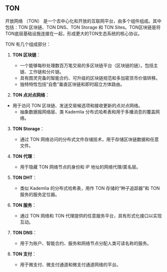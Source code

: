 ## TON



开放网络 （TON） 是一个去中心化和开放的互联网平台，由多个组件组成。其中包括：TON 区块链、TON DNS、TON Storage 和 TON Sites。TON区块链是将TON底层基础设施连接在一起，形成更大的TON生态系统的核心协议。



TON 有几个组成部分：

1. **TON 区块链**：
   * 一个能够每秒处理数百万笔交易的多区块链平台（区块链的链）。包括主链、工作链和分片链。
   * 具有图灵完备的智能合约、可升级的区块链规范和多加密货币价值转移。
   * 独特特性包括“自愈”垂直区块链和即时超立方体路由。
   
2. **TON 点对点网络**：
* 用于访问 TON 区块链、发送交易候选项和接收更新的点对点网络。
   * 抽象数据报网络层、类 Kademlia 分布式哈希表和用于多播消息的覆盖网络。

3. **TON Storage**：
   * 通过 TON 网络访问的分布式文件存储技术，用于存储区块链数据和任意文件。
   
4. **TON 代理**：
   * 用于隐藏 TON 网络节点的身份和 IP 地址的网络代理/匿名层。
   
5. **TON DHT**：

   * 类似 Kademlia 的分布式哈希表，用作 TON 存储的“种子追踪器”和 TON 服务的服务定位器。

6. **TON 服务**：

   * 通过 TON 网络和 TON 代理提供的任意服务平台，具有形式化接口以实现互动。

7. **TON DNS**：

   * 用于为账户、智能合约、服务和网络节点分配人类可读名称的服务。

8. **TON 支付**：

   * 用于微支付、微支付通道和微支付通道网络的平台。



